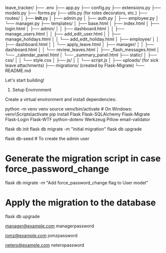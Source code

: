 leave_tracker/
├── .env
├── app.py
├── config.py
├── extensions.py
├── models.py
├── forms.py
├── utils.py (for roles decorators, etc.)
├── routes/
│   ├── __init__.py
│   ├── admin.py
│   ├── auth.py
│   ├── employee.py
│   └── manager.py
├── templates/
│   ├── base.html
│   ├── index.html
│   ├── login.html
│   ├── admin/
│   │   ├── dashboard.html
│   │   ├── manage_users.html
│   │   ├── add_edit_user.html
│   │   ├── manage_holidays.html
│   │   └── add_edit_holiday.html
│   ├── employee/
│   │   ├── dashboard.html
│   │   └── apply_leave.html
│   ├── manager/
│   │   ├── dashboard.html
│   │   └── review_leaves.html
│   ├── _flash_messages.html
│   └── _calendar_panel.html
│   └── _summary_panel.html
├── static/
│   ├── css/
│   │   └── style.css
│   ├── js/
│   │   └── script.js
│   ├── uploads/ (for sick leave attachments)
├── migrations/ (created by Flask-Migrate)
└── README.md


Let's start building!

1. Setup Environment

Create a virtual environment and install dependencies:

python -m venv venv
source venv/bin/activate  # On Windows: venv\Scripts\activate
pip install Flask Flask-SQLAlchemy Flask-Migrate Flask-Login Flask-WTF python-dotenv Werkzeug Pillow email-validator

flask db init
flask db migrate -m "initial migration"
flask db upgrade

flask db-seed # To create the admin user

# Generate the migration script in case force_password_change
flask db migrate -m "Add force_password_change flag to User model"

# Apply the migration to the database
flask db upgrade

manager@example.com
managerpassword

jomz@example.com
jomzpassword


netero@example.com
neteropassword
